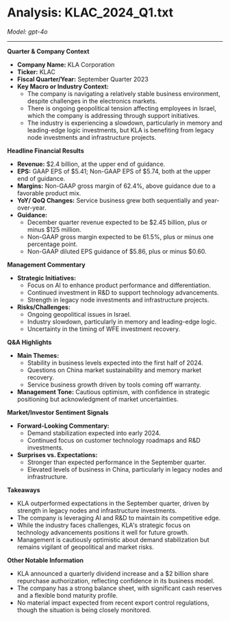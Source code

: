 # Analysis: KLAC_2024_Q1.txt

*Model: gpt-4o*

---

**Quarter & Company Context**
- **Company Name:** KLA Corporation
- **Ticker:** KLAC
- **Fiscal Quarter/Year:** September Quarter 2023
- **Key Macro or Industry Context:**
  - The company is navigating a relatively stable business environment, despite challenges in the electronics markets.
  - There is ongoing geopolitical tension affecting employees in Israel, which the company is addressing through support initiatives.
  - The industry is experiencing a slowdown, particularly in memory and leading-edge logic investments, but KLA is benefiting from legacy node investments and infrastructure projects.

**Headline Financial Results**
- **Revenue:** $2.4 billion, at the upper end of guidance.
- **EPS:** GAAP EPS of $5.41; Non-GAAP EPS of $5.74, both at the upper end of guidance.
- **Margins:** Non-GAAP gross margin of 62.4%, above guidance due to a favorable product mix.
- **YoY/ QoQ Changes:** Service business grew both sequentially and year-over-year.
- **Guidance:**
  - December quarter revenue expected to be $2.45 billion, plus or minus $125 million.
  - Non-GAAP gross margin expected to be 61.5%, plus or minus one percentage point.
  - Non-GAAP diluted EPS guidance of $5.86, plus or minus $0.60.

**Management Commentary**
- **Strategic Initiatives:**
  - Focus on AI to enhance product performance and differentiation.
  - Continued investment in R&D to support technology advancements.
  - Strength in legacy node investments and infrastructure projects.
- **Risks/Challenges:**
  - Ongoing geopolitical issues in Israel.
  - Industry slowdown, particularly in memory and leading-edge logic.
  - Uncertainty in the timing of WFE investment recovery.

**Q&A Highlights**
- **Main Themes:**
  - Stability in business levels expected into the first half of 2024.
  - Questions on China market sustainability and memory market recovery.
  - Service business growth driven by tools coming off warranty.
- **Management Tone:** Cautious optimism, with confidence in strategic positioning but acknowledgment of market uncertainties.

**Market/Investor Sentiment Signals**
- **Forward-Looking Commentary:**
  - Demand stabilization expected into early 2024.
  - Continued focus on customer technology roadmaps and R&D investments.
- **Surprises vs. Expectations:**
  - Stronger than expected performance in the September quarter.
  - Elevated levels of business in China, particularly in legacy nodes and infrastructure.

**Takeaways**
- KLA outperformed expectations in the September quarter, driven by strength in legacy nodes and infrastructure investments.
- The company is leveraging AI and R&D to maintain its competitive edge.
- While the industry faces challenges, KLA's strategic focus on technology advancements positions it well for future growth.
- Management is cautiously optimistic about demand stabilization but remains vigilant of geopolitical and market risks.

**Other Notable Information**
- KLA announced a quarterly dividend increase and a $2 billion share repurchase authorization, reflecting confidence in its business model.
- The company has a strong balance sheet, with significant cash reserves and a flexible bond maturity profile.
- No material impact expected from recent export control regulations, though the situation is being closely monitored.